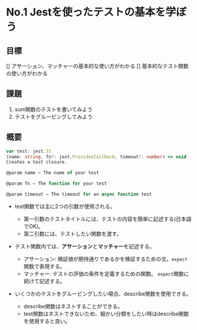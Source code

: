 # No.1 Jestを使ったテストの基本を学ぼう

## 目標
[] アサーション、マッチャーの基本的な使い方がわかる
[] 基本的なテスト関数の使い方がわかる

## 課題
1. sum関数のテストを書いてみよう
2. テストをグルーピングしてみよう

## 概要
```typescript
var test: jest.It
(name: string, fn?: jest.ProvidesCallback, timeout?: number) => void
Creates a test closure.

@param name — The name of your test

@param fn — The function for your test

@param timeout — The timeout for an async function test
```
- test関数では主に2つの引数が使用される。
  - 第一引数のテストタイトルには、テストの内容を簡単に記述する(日本語でOK)。
  - 第二引数には、テストしたい関数を渡す。

- テスト関数内では、**アサーション**と**マッチャー**を記述する。
  - アサーション: 検証値が期待通りであるかを検証するための文。`expect`関数で表現する。
  - マッチャー: テストの評価の条件を定義するための関数。 `expect`関数に続けて記述する。

- いくつかのテストをグルーピングしたい場合、describe関数を使用できる。
  - describe関数はネストすることができる。
  - test関数はネストできないため、細かい分類をしたい時はdescribe関数を使用すると良い。